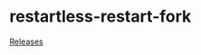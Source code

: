 # restartless-restart-fork

[Releases](https://github.com/marcii/restartless-restart-fork/releases)

